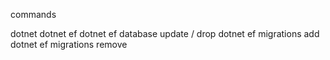 commands

dotnet
dotnet ef
dotnet ef database update / drop
dotnet ef migrations add
dotnet ef migrations remove
